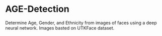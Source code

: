 # AGE-Detection
Determine Age, Gender, and Ethnicity from images of faces using a deep neural network.  Images basted on UTKFace dataset.  
